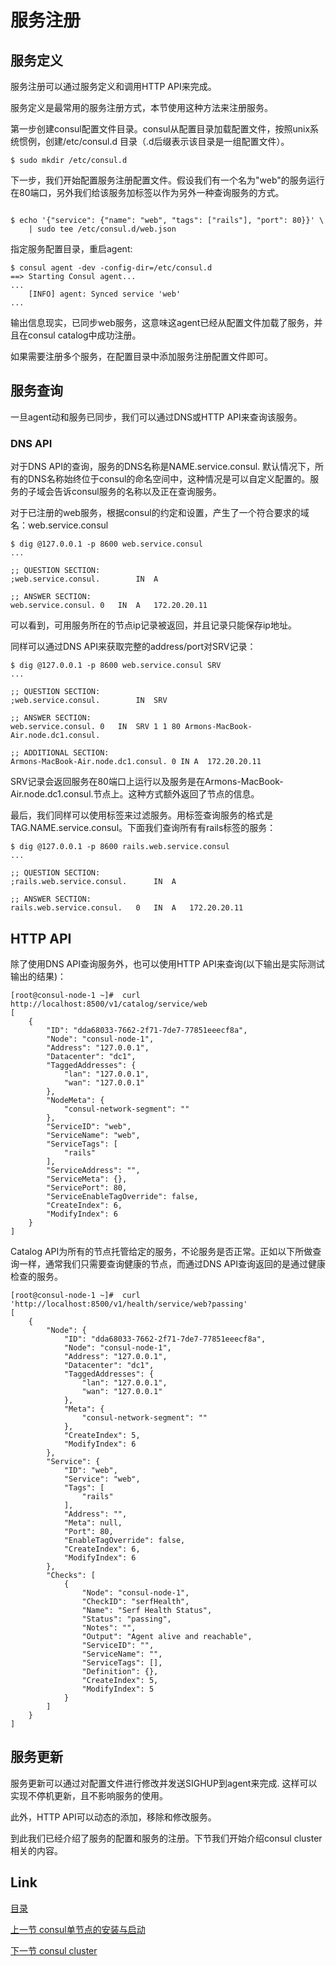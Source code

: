 # 服务注册
## 服务定义
服务注册可以通过服务定义和调用HTTP API来完成。

服务定义是最常用的服务注册方式，本节使用这种方法来注册服务。

第一步创建consul配置文件目录。consul从配置目录加载配置文件，按照unix系统惯例，创建/etc/consul.d 目录（.d后缀表示该目录是一组配置文件）。
```
$ sudo mkdir /etc/consul.d
```

下一步，我们开始配置服务注册配置文件。假设我们有一个名为"web"的服务运行在80端口，另外我们给该服务加标签以作为另外一种查询服务的方式。
```

$ echo '{"service": {"name": "web", "tags": ["rails"], "port": 80}}' \
    | sudo tee /etc/consul.d/web.json

 ```
指定服务配置目录，重启agent:
```
$ consul agent -dev -config-dir=/etc/consul.d
==> Starting Consul agent...
...
    [INFO] agent: Synced service 'web'
...
```
输出信息现实，已同步web服务，这意味这agent已经从配置文件加载了服务，并且在consul catalog中成功注册。

如果需要注册多个服务，在配置目录中添加服务注册配置文件即可。

## 服务查询
一旦agent动和服务已同步，我们可以通过DNS或HTTP API来查询该服务。

### DNS API
对于DNS API的查询，服务的DNS名称是NAME.service.consul. 默认情况下，所有的DNS名称始终位于consul的命名空间中，这种情况是可以自定义配置的。服务的子域会告诉consul服务的名称以及正在查询服务。

对于已注册的web服务，根据consul的约定和设置，产生了一个符合要求的域名：web.service.consul
```
$ dig @127.0.0.1 -p 8600 web.service.consul
...

;; QUESTION SECTION:
;web.service.consul.        IN  A

;; ANSWER SECTION:
web.service.consul. 0   IN  A   172.20.20.11
```
可以看到，可用服务所在的节点ip记录被返回，并且记录只能保存ip地址。

同样可以通过DNS API来获取完整的address/port对SRV记录：
```
$ dig @127.0.0.1 -p 8600 web.service.consul SRV
...

;; QUESTION SECTION:
;web.service.consul.        IN  SRV

;; ANSWER SECTION:
web.service.consul. 0   IN  SRV 1 1 80 Armons-MacBook-Air.node.dc1.consul.

;; ADDITIONAL SECTION:
Armons-MacBook-Air.node.dc1.consul. 0 IN A  172.20.20.11
```

SRV记录会返回服务在80端口上运行以及服务是在Armons-MacBook-Air.node.dc1.consul.节点上。这种方式额外返回了节点的信息。

最后，我们同样可以使用标签来过滤服务。用标签查询服务的格式是TAG.NAME.service.consul。下面我们查询所有有rails标签的服务：
```
$ dig @127.0.0.1 -p 8600 rails.web.service.consul
...

;; QUESTION SECTION:
;rails.web.service.consul.      IN  A

;; ANSWER SECTION:
rails.web.service.consul.   0   IN  A   172.20.20.11
```

## HTTP API
除了使用DNS API查询服务外，也可以使用HTTP API来查询(以下输出是实际测试输出的结果)：
```
[root@consul-node-1 ~]#  curl http://localhost:8500/v1/catalog/service/web
[
    {
        "ID": "dda68033-7662-2f71-7de7-77851eeecf8a",
        "Node": "consul-node-1",
        "Address": "127.0.0.1",
        "Datacenter": "dc1",
        "TaggedAddresses": {
            "lan": "127.0.0.1",
            "wan": "127.0.0.1"
        },
        "NodeMeta": {
            "consul-network-segment": ""
        },
        "ServiceID": "web",
        "ServiceName": "web",
        "ServiceTags": [
            "rails"
        ],
        "ServiceAddress": "",
        "ServiceMeta": {},
        "ServicePort": 80,
        "ServiceEnableTagOverride": false,
        "CreateIndex": 6,
        "ModifyIndex": 6
    }
]
```

Catalog API为所有的节点托管给定的服务，不论服务是否正常。正如以下所做查询一样，通常我们只需要查询健康的节点，而通过DNS API查询返回的是通过健康检查的服务。
```
[root@consul-node-1 ~]#  curl 'http://localhost:8500/v1/health/service/web?passing'
[
    {
        "Node": {
            "ID": "dda68033-7662-2f71-7de7-77851eeecf8a",
            "Node": "consul-node-1",
            "Address": "127.0.0.1",
            "Datacenter": "dc1",
            "TaggedAddresses": {
                "lan": "127.0.0.1",
                "wan": "127.0.0.1"
            },
            "Meta": {
                "consul-network-segment": ""
            },
            "CreateIndex": 5,
            "ModifyIndex": 6
        },
        "Service": {
            "ID": "web",
            "Service": "web",
            "Tags": [
                "rails"
            ],
            "Address": "",
            "Meta": null,
            "Port": 80,
            "EnableTagOverride": false,
            "CreateIndex": 6,
            "ModifyIndex": 6
        },
        "Checks": [
            {
                "Node": "consul-node-1",
                "CheckID": "serfHealth",
                "Name": "Serf Health Status",
                "Status": "passing",
                "Notes": "",
                "Output": "Agent alive and reachable",
                "ServiceID": "",
                "ServiceName": "",
                "ServiceTags": [],
                "Definition": {},
                "CreateIndex": 5,
                "ModifyIndex": 5
            }
        ]
    }
]
```

## 服务更新
服务更新可以通过对配置文件进行修改并发送SIGHUP到agent来完成. 这样可以实现不停机更新，且不影响服务的使用。

此外，HTTP API可以动态的添加，移除和修改服务。

到此我们已经介绍了服务的配置和服务的注册。下节我们开始介绍consul cluster相关的内容。

## Link

[目录](../README.md)

[上一节 consul单节点的安装与启动](03.1.md)

[下一节 consul cluster](03.4.md)
